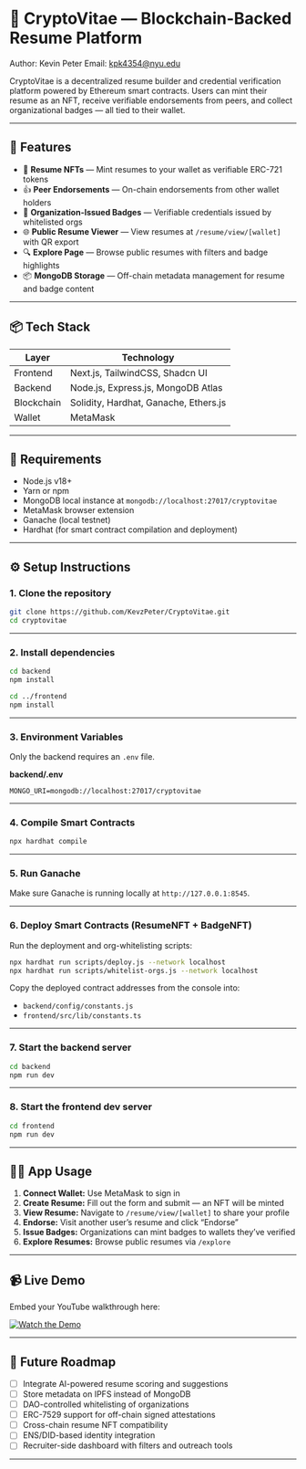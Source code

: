 # 🧾 CryptoVitae — Blockchain-Backed Resume Platform

Author: Kevin Peter
Email: kpk4354@nyu.edu

CryptoVitae is a decentralized resume builder and credential verification platform powered by Ethereum smart contracts. Users can mint their resume as an NFT, receive verifiable endorsements from peers, and collect organizational badges — all tied to their wallet.

---

## 🚀 Features

- 🔐 **Resume NFTs** — Mint resumes to your wallet as verifiable ERC-721 tokens
- 👍 **Peer Endorsements** — On-chain endorsements from other wallet holders
- 🏅 **Organization-Issued Badges** — Verifiable credentials issued by whitelisted orgs
- 🌐 **Public Resume Viewer** — View resumes at `/resume/view/[wallet]` with QR export
- 🔍 **Explore Page** — Browse public resumes with filters and badge highlights
- 📦 **MongoDB Storage** — Off-chain metadata management for resume and badge content

---

## 📦 Tech Stack

| Layer      | Technology                            |
| ---------- | ------------------------------------- |
| Frontend   | Next.js, TailwindCSS, Shadcn UI       |
| Backend    | Node.js, Express.js, MongoDB Atlas    |
| Blockchain | Solidity, Hardhat, Ganache, Ethers.js |
| Wallet     | MetaMask                              |

---

## 🧰 Requirements

- Node.js v18+
- Yarn or npm
- MongoDB local instance at `mongodb://localhost:27017/cryptovitae`
- MetaMask browser extension
- Ganache (local testnet)
- Hardhat (for smart contract compilation and deployment)

---

## ⚙️ Setup Instructions

### 1. Clone the repository

```bash
git clone https://github.com/KevzPeter/CryptoVitae.git
cd cryptovitae
```

---

### 2. Install dependencies

```bash
cd backend
npm install

cd ../frontend
npm install
```

---

### 3. Environment Variables

Only the backend requires an `.env` file.

**backend/.env**

```env
MONGO_URI=mongodb://localhost:27017/cryptovitae
```

---

### 4. Compile Smart Contracts

```bash
npx hardhat compile
```

---

### 5. Run Ganache

Make sure Ganache is running locally at `http://127.0.0.1:8545`.

---

### 6. Deploy Smart Contracts (ResumeNFT + BadgeNFT)

Run the deployment and org-whitelisting scripts:

```bash
npx hardhat run scripts/deploy.js --network localhost
npx hardhat run scripts/whitelist-orgs.js --network localhost
```

Copy the deployed contract addresses from the console into:

- `backend/config/constants.js`
- `frontend/src/lib/constants.ts`

---

### 7. Start the backend server

```bash
cd backend
npm run dev
```

---

### 8. Start the frontend dev server

```bash
cd frontend
npm run dev
```

---

## 🧑‍💻 App Usage

1. **Connect Wallet:** Use MetaMask to sign in
2. **Create Resume:** Fill out the form and submit — an NFT will be minted
3. **View Resume:** Navigate to `/resume/view/[wallet]` to share your profile
4. **Endorse:** Visit another user’s resume and click “Endorse”
5. **Issue Badges:** Organizations can mint badges to wallets they’ve verified
6. **Explore Resumes:** Browse public resumes via `/explore`

---

## 📹 Live Demo

Embed your YouTube walkthrough here:

[![Watch the Demo](https://img.youtube.com/vi/YOUR_VIDEO_ID/0.jpg)](https://www.youtube.com/watch?v=YOUR_VIDEO_ID)

---

## 📌 Future Roadmap

- [ ] Integrate AI-powered resume scoring and suggestions
- [ ] Store metadata on IPFS instead of MongoDB
- [ ] DAO-controlled whitelisting of organizations
- [ ] ERC-7529 support for off-chain signed attestations
- [ ] Cross-chain resume NFT compatibility
- [ ] ENS/DID-based identity integration
- [ ] Recruiter-side dashboard with filters and outreach tools

---
